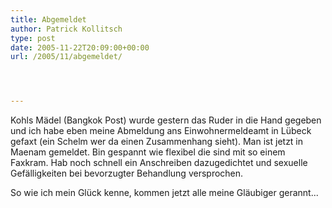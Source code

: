 ```yaml
---
title: Abgemeldet
author: Patrick Kollitsch
type: post
date: 2005-11-22T20:09:00+00:00
url: /2005/11/abgemeldet/




---
```

Kohls Mädel (Bangkok Post) wurde gestern das Ruder in die Hand gegeben und ich habe eben meine Abmeldung ans Einwohnermeldeamt in Lübeck gefaxt (ein Schelm wer da einen Zusammenhang sieht). Man ist jetzt in Maenam gemeldet. Bin gespannt wie flexibel die sind mit so einem Faxkram. Hab noch schnell ein Anschreiben dazugedichtet und sexuelle Gefälligkeiten bei bevorzugter Behandlung versprochen. 

So wie ich mein Glück kenne, kommen jetzt alle meine Gläubiger gerannt...

